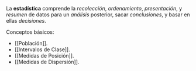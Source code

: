 La **estadística** comprende la *recolección*, *ordenamiento*, *presentación*, y *resumen* de datos para un *análisis* posterior, sacar *conclusiones*, y basar en ellas *decisiones*. 

Conceptos básicos:

- [[Población]].
- [[Intervalos de Clase]].
- [[Medidas de Posición]].
- [[Medidas de Dispersión]].
